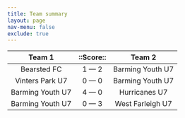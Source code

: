 ```yaml
---
title: Team summary
layout: page
nav-menu: false
exclude: true
---
```




|      Team 1      |  ::Score::  |      Team 2      |
|:----------------:|:-----------:|:----------------:|
|   Bearsted FC    | 1 &mdash; 2 | Barming Youth U7 |
| Vinters Park U7  | 0 &mdash; 0 | Barming Youth U7 |
| Barming Youth U7 | 4 &mdash; 0 |  Hurricanes U7   |
| Barming Youth U7 | 0 &mdash; 3 | West Farleigh U7 |

 <br /><br /><br />